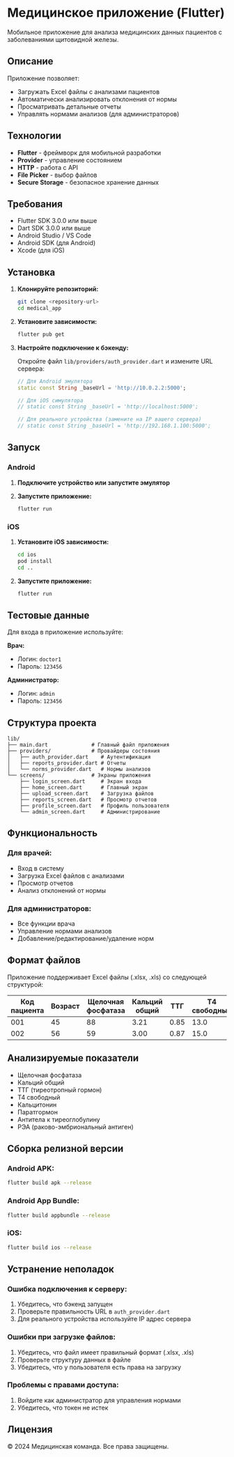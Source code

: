 # Медицинское приложение (Flutter)

Мобильное приложение для анализа медицинских данных пациентов с заболеваниями щитовидной железы.

## Описание

Приложение позволяет:
- Загружать Excel файлы с анализами пациентов
- Автоматически анализировать отклонения от нормы
- Просматривать детальные отчеты
- Управлять нормами анализов (для администраторов)

## Технологии

- **Flutter** - фреймворк для мобильной разработки
- **Provider** - управление состоянием
- **HTTP** - работа с API
- **File Picker** - выбор файлов
- **Secure Storage** - безопасное хранение данных

## Требования

- Flutter SDK 3.0.0 или выше
- Dart SDK 3.0.0 или выше
- Android Studio / VS Code
- Android SDK (для Android)
- Xcode (для iOS)

## Установка

1. **Клонируйте репозиторий:**
   ```bash
   git clone <repository-url>
   cd medical_app
   ```

2. **Установите зависимости:**
   ```bash
   flutter pub get
   ```

3. **Настройте подключение к бэкенду:**
   
   Откройте файл `lib/providers/auth_provider.dart` и измените URL сервера:
   
   ```dart
   // Для Android эмулятора
   static const String _baseUrl = 'http://10.0.2.2:5000';
   
   // Для iOS симулятора
   // static const String _baseUrl = 'http://localhost:5000';
   
   // Для реального устройства (замените на IP вашего сервера)
   // static const String _baseUrl = 'http://192.168.1.100:5000';
   ```

## Запуск

### Android

1. **Подключите устройство или запустите эмулятор**

2. **Запустите приложение:**
   ```bash
   flutter run
   ```

### iOS

1. **Установите iOS зависимости:**
   ```bash
   cd ios
   pod install
   cd ..
   ```

2. **Запустите приложение:**
   ```bash
   flutter run
   ```

## Тестовые данные

Для входа в приложение используйте:

**Врач:**
- Логин: `doctor1`
- Пароль: `123456`

**Администратор:**
- Логин: `admin`
- Пароль: `123456`

## Структура проекта

```
lib/
├── main.dart              # Главный файл приложения
├── providers/             # Провайдеры состояния
│   ├── auth_provider.dart    # Аутентификация
│   ├── reports_provider.dart # Отчеты
│   └── norms_provider.dart   # Нормы анализов
└── screens/               # Экраны приложения
    ├── login_screen.dart     # Экран входа
    ├── home_screen.dart      # Главный экран
    ├── upload_screen.dart    # Загрузка файлов
    ├── reports_screen.dart   # Просмотр отчетов
    ├── profile_screen.dart   # Профиль пользователя
    └── admin_screen.dart     # Администрирование
```

## Функциональность

### Для врачей:
- Вход в систему
- Загрузка Excel файлов с анализами
- Просмотр отчетов
- Анализ отклонений от нормы

### Для администраторов:
- Все функции врача
- Управление нормами анализов
- Добавление/редактирование/удаление норм

## Формат файлов

Приложение поддерживает Excel файлы (.xlsx, .xls) со следующей структурой:

| Код пациента | Возраст | Щелочная фосфатаза | Кальций общий | ТТГ | Т4 свободный | ... |
|-------------|---------|-------------------|---------------|-----|--------------|-----|
| 001         | 45      | 88                | 3.21          | 0.85| 13.0         | ... |
| 002         | 56      | 59                | 3.00          | 0.87| 15.0         | ... |

## Анализируемые показатели

- Щелочная фосфатаза
- Кальций общий
- ТТГ (тиреотропный гормон)
- Т4 свободный
- Кальцитонин
- Паратгормон
- Антитела к тиреоглобулину
- РЭА (раково-эмбриональный антиген)

## Сборка релизной версии

### Android APK:
```bash
flutter build apk --release
```

### Android App Bundle:
```bash
flutter build appbundle --release
```

### iOS:
```bash
flutter build ios --release
```

## Устранение неполадок

### Ошибка подключения к серверу:
1. Убедитесь, что бэкенд запущен
2. Проверьте правильность URL в `auth_provider.dart`
3. Для реального устройства используйте IP адрес сервера

### Ошибки при загрузке файлов:
1. Убедитесь, что файл имеет правильный формат (.xlsx, .xls)
2. Проверьте структуру данных в файле
3. Убедитесь, что у пользователя есть права на загрузку

### Проблемы с правами доступа:
1. Войдите как администратор для управления нормами
2. Убедитесь, что токен не истек

## Лицензия

© 2024 Медицинская команда. Все права защищены. 